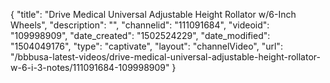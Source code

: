 {
    "title": "Drive Medical Universal Adjustable Height Rollator w\/6-Inch Wheels",
    "description": "",
    "channelid": "111091684",
    "videoid": "109998909",
    "date_created": "1502524229",
    "date_modified": "1504049176",
    "type": "captivate",
    "layout": "channelVideo",
    "url": "\/bbbusa-latest-videos\/drive-medical-universal-adjustable-height-rollator-w-6-i-3-notes\/111091684-109998909"
}